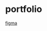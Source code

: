 # portfolio
[figma](https://www.figma.com/design/FsdZfEceWFcXArr3OxDNEO/Untitled?node-id=0-1&p=f&t=Qm0jgOeL0sw5w546-0)
